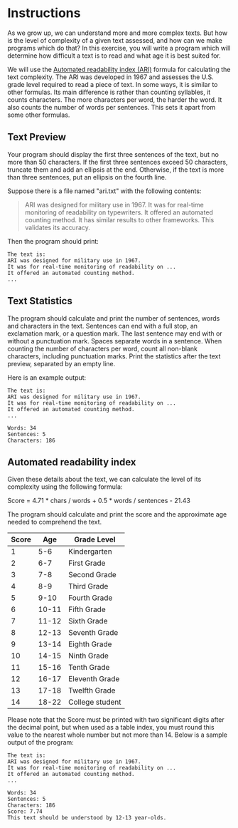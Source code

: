 # Instructions

As we grow up, we can understand more and more complex texts. 
But how is the level of complexity of a given text assessed, 
and how can we make programs which do that? In this exercise, 
you will write a program which will determine how difficult a 
text is to read and what age it is best suited for.

We will use the [Automated readability index (ARI)][wiki] formula 
for calculating the text complexity. The ARI was developed in 1967 
and assesses the U.S. grade level required to read a piece of text. 
In some ways, it is similar to other formulas. Its main difference 
is rather than counting syllables, it counts characters. The more 
characters per word, the harder the word. It also counts the number 
of words per sentences. This sets it apart from some other formulas.

## Text Preview

Your program should display the first three sentences of the text, 
but no more than 50 characters. If the first three sentences exceed 
50 characters, truncate them and add an ellipsis at the end. Otherwise, 
if the text is more than three sentences, put an ellipsis on the 
fourth line.

Suppose there is a file named "ari.txt" with the following contents:

> ARI was designed for military use in 1967. It was for real-time 
> monitoring of readability on typewriters. It offered an automated 
> counting method. It has similar results to other frameworks.
> This validates its accuracy.

Then the program should print:

```text
The text is:
ARI was designed for military use in 1967.
It was for real-time monitoring of readability on ...
It offered an automated counting method.
...
```

## Text Statistics

The program should calculate and print the number of sentences, words 
and characters in the text. Sentences can end with a full stop, 
an exclamation mark, or a question mark. The last sentence may end with 
or without a punctuation mark. Spaces separate words in a sentence. 
When counting the number of characters per word, count all non-blank 
characters, including punctuation marks. Print the statistics after 
the text preview, separated by an empty line.

Here is an example output:

```text
The text is:
ARI was designed for military use in 1967.
It was for real-time monitoring of readability on ...
It offered an automated counting method.
...

Words: 34
Sentences: 5
Characters: 186
```

## Automated readability index

Given these details about the text, we can calculate 
the level of its complexity using the following formula:

Score = 4.71 * chars / words + 0.5 * words / sentences - 21.43

The program should calculate and print the score and the approximate age needed to comprehend the text. 

| Score | Age	  | Grade Level     |
|-------|-------|-----------------|
| 1     | 5-6   | Kindergarten    |
| 2     | 6-7   | First Grade     |
| 3     | 7-8   | Second Grade    |
| 4     | 8-9   | Third Grade     |
| 5     | 9-10  | Fourth Grade    |
| 6     | 10-11 | Fifth Grade     |
| 7     | 11-12 | Sixth Grade     |
| 8     | 12-13 | Seventh Grade   |
| 9     | 13-14 | Eighth Grade    |
| 10    | 14-15 | Ninth Grade     |
| 11    | 15-16 | Tenth Grade     |
| 12    | 16-17 | Eleventh Grade  |
| 13    | 17-18 | Twelfth Grade   |
| 14    | 18-22 | College student |

Please note that the Score must be printed with two significant digits after 
the decimal point, but when used as a table index, you must round this value 
to the nearest whole number but not more than 14. Below is a sample output of 
the program:

```text
The text is:
ARI was designed for military use in 1967.
It was for real-time monitoring of readability on ...
It offered an automated counting method.
...

Words: 34
Sentences: 5
Characters: 186
Score: 7.74
This text should be understood by 12-13 year-olds.
```
[wiki]: https://en.wikipedia.org/wiki/Automated_readability_index
[ARI]: https://readable.com/readability/automated-readability-index/
